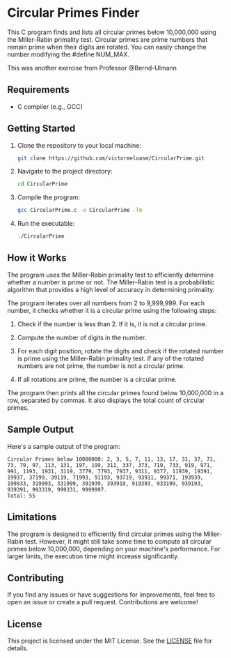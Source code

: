 # Circular Primes Finder

This C program finds and lists all circular primes below 10,000,000 using the Miller-Rabin primality test. Circular primes are prime numbers that remain prime when their digits are rotated. You can easily change the number modifying the #define NUM_MAX. 

This was another exercise from Professor @Bernd-Ulmann

## Requirements

- C compiler (e.g., GCC)

## Getting Started

1. Clone the repository to your local machine:

   ```bash
   git clone https://github.com/victormeloasm/CircularPrime.git
   ```

2. Navigate to the project directory:

   ```bash
   cd CircularPrime
   ```

3. Compile the program:

   ```bash
   gcc CircularPrime.c -o CircularPrime -lm
   ```

4. Run the executable:

   ```bash
   ./CircularPrime
   ```

## How it Works

The program uses the Miller-Rabin primality test to efficiently determine whether a number is prime or not. The Miller-Rabin test is a probabilistic algorithm that provides a high level of accuracy in determining primality.

The program iterates over all numbers from 2 to 9,999,999. For each number, it checks whether it is a circular prime using the following steps:

1. Check if the number is less than 2. If it is, it is not a circular prime.

2. Compute the number of digits in the number.

3. For each digit position, rotate the digits and check if the rotated number is prime using the Miller-Rabin primality test. If any of the rotated numbers are not prime, the number is not a circular prime.

4. If all rotations are prime, the number is a circular prime.

The program then prints all the circular primes found below 10,000,000 in a row, separated by commas. It also displays the total count of circular primes.

## Sample Output

Here's a sample output of the program:

```
Circular Primes below 10000000: 2, 3, 5, 7, 11, 13, 17, 31, 37, 71, 73, 79, 97, 113, 131, 197, 199, 311, 337, 373, 719, 733, 919, 971, 991, 1193, 1931, 3119, 3779, 7793, 7937, 9311, 9377, 11939, 19391, 19937, 37199, 39119, 71993, 91193, 93719, 93911, 99371, 193939, 199933, 319993, 331999, 391939, 393919, 919393, 933199, 939193, 939391, 993319, 999331, 9999997.
Total: 55
```

## Limitations

The program is designed to efficiently find circular primes using the Miller-Rabin test. However, it might still take some time to compute all circular primes below 10,000,000, depending on your machine's performance. For larger limits, the execution time might increase significantly.

## Contributing

If you find any issues or have suggestions for improvements, feel free to open an issue or create a pull request. Contributions are welcome!

## License

This project is licensed under the MIT License. See the [LICENSE](LICENSE) file for details.
```

